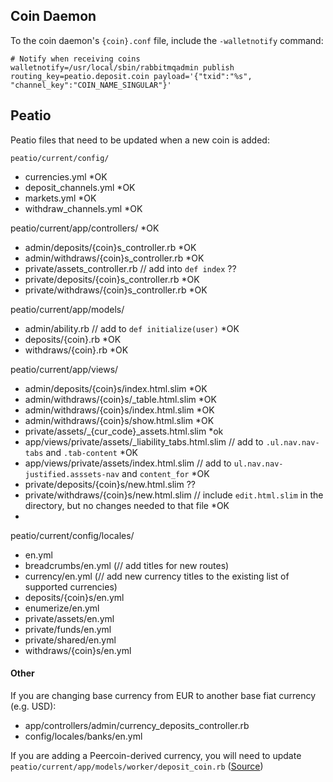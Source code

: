 ## Coin Daemon
To the coin daemon's `{coin}.conf` file, include the `-walletnotify` command:

```
# Notify when receiving coins
walletnotify=/usr/local/sbin/rabbitmqadmin publish routing_key=peatio.deposit.coin payload='{"txid":"%s", "channel_key":"COIN_NAME_SINGULAR"}'
```

## Peatio
Peatio files that need to be updated when a new coin is added:


`peatio/current/config/`
* currencies.yml														*OK
* deposit_channels.yml													*OK
* markets.yml															*OK
* withdraw_channels.yml													*OK

peatio/current/app/controllers/											*OK
* admin/deposits/{coin}s_controller.rb									*OK
* admin/withdraws/{coin}s_controller.rb									*OK
* private/assets_controller.rb // add into `def index`					??
* private/deposits/{coin}s_controller.rb								*OK
* private/withdraws/{coin}s_controller.rb								*OK

peatio/current/app/models/
* admin/ability.rb // add to `def initialize(user)`						*OK
* deposits/{coin}.rb													*OK
* withdraws/{coin}.rb													*OK

peatio/current/app/views/
* admin/deposits/{coin}s/index.html.slim								*OK
* admin/withdraws/{coin}s/_table.html.slim								*OK
* admin/withdraws/{coin}s/index.html.slim								*OK
* admin/withdraws/{coin}s/show.html.slim								*OK
* private/assets/\_{cur\_code}\_assets.html.slim						*ok
* app/views/private/assets/\_liability\_tabs.html.slim // add to `.ul.nav.nav-tabs` and `.tab-content` 		*OK
* app/views/private/assets/index.html.slim // add to `ul.nav.nav-justified.asssets-nav` and `content_for` 	*OK
* private/deposits/{coin}s/new.html.slim																	??
* private/withdraws/{coin}s/new.html.slim // include `edit.html.slim` in the directory, but no changes needed to that file *OK
*

peatio/current/config/locales/
* en.yml
* breadcrumbs/en.yml (// add titles for new routes)
* currency/en.yml (// add new currency titles to the existing list of supported currencies)
* deposits/{coin}s/en.yml
* enumerize/en.yml
* private/assets/en.yml
* private/funds/en.yml
* private/shared/en.yml
* withdraws/{coin}s/en.yml


#### Other
If you are changing base currency from EUR to another base fiat currency (e.g. USD):

* app/controllers/admin/currency_deposits_controller.rb
* config/locales/banks/en.yml

If you are adding a Peercoin-derived currency, you will need to update `peatio/current/app/models/worker/deposit_coin.rb` ([Source](https://github.com/peatio/peatio/issues/189#issuecomment-53767219))
